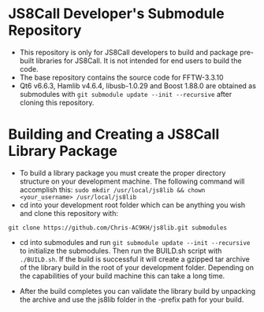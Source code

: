 # JS8Call Developer's Submodule Repository

- This repository is only for JS8Call developers to build and package pre-built libraries for JS8Call. It is not intended for end users
to build the code.
- The base repository contains the source code for FFTW-3.3.10
- Qt6 v6.6.3, Hamlib v4.6.4, libusb-1.0.29 and Boost 1.88.0 are obtained as submodules with `git submodule update --init --recursive` after
cloning this repository.

# Building and Creating a JS8Call Library Package
- To build a library package you must create the proper directory structure on your development machine. The following command will
accomplish this: `sudo mkdir /usr/local/js8lib && chown <your_username> /usr/local/js8lib`
- cd into your development root folder which can be anything you wish and clone this repository with:
```
git clone https://github.com/Chris-AC9KH/js8lib.git submodules
```
- cd into submodules and run `git submodule update --init --recursive` to initialize the submodules. Then run the BUILD.sh script with
`./BUILD.sh`. If the build is successful it will create a gzipped tar archive of the library build in the root of your development folder.
Depending on the capabilities of your build machine this can take a long time.

- After the build completes you can validate the library build by unpacking the archive and use the js8lib folder in the -prefix path
for your build.
